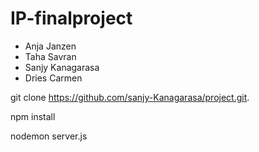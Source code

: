 
# IP-finalproject

* Anja Janzen
* Taha Savran
* Sanjy Kanagarasa
* Dries Carmen


git clone https://github.com/sanjy-Kanagarasa/project.git. 

npm install

nodemon server.js
